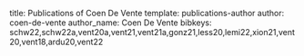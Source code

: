 title: Publications of Coen De Vente
template: publications-author
author: coen-de-vente
author_name: Coen De Vente
bibkeys: schw22,schw22a,vent20a,vent21,vent21a,gonz21,less20,lemi22,xion21,vent20,vent18,ardu20,vent22